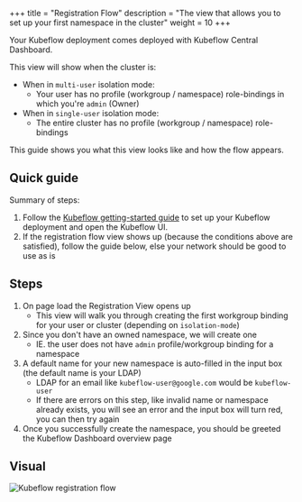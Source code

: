 +++
title = "Registration Flow"
description = "The view that allows you to set up your first namespace in the cluster"
weight = 10
+++

Your Kubeflow deployment comes deployed with Kubeflow Central Dashboard. 

This view will show when the cluster is:

- When in `multi-user` isolation mode:
  - Your user has no profile (workgroup / namespace) role-bindings in which you're `admin` (Owner)
- When in `single-user` isolation mode:
  - The entire cluster has no profile (workgroup / namespace) role-bindings

This guide shows you what this view looks like and how the flow appears.

## Quick guide
Summary of steps:

1. Follow the [Kubeflow getting-started guide](/docs/started/getting-started/) 
  to set up your Kubeflow deployment and open the Kubeflow UI.
1. If the registration flow view shows up (because the conditions above are satisfied), follow the guide below, else your network should be good to use as is

## Steps

1. On page load the Registration View opens up
   - This view will walk you through creating the first workgroup binding for your user or cluster (depending on `isolation-mode`)
1. Since you don't have an owned namespace, we will create one
   - IE. the user does not have `admin` profile/workgroup binding for a namespace
1. A default name for your new namespace is auto-filled in the input box (the default name is your LDAP)
   - LDAP for an email like `kubeflow-user@google.com` would be `kubeflow-user`
   - If there are errors on this step, like invalid name or namespace already exists, you will see an error and the input box will turn red, you can then try again
1. Once you successfully create the namespace, you should be greeted the Kubeflow Dashboard overview page

## Visual
![Kubeflow registration flow](/docs/images/registration-flow.gif)

